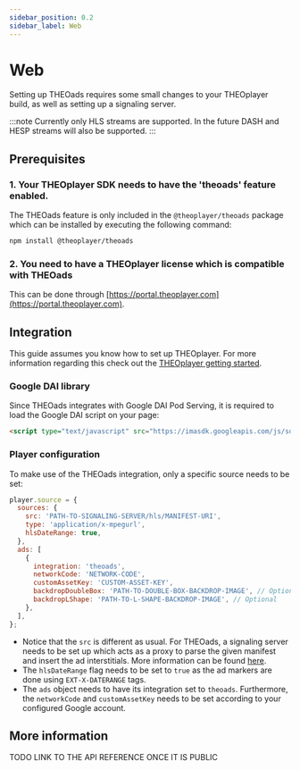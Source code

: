 ```yaml
---
sidebar_position: 0.2
sidebar_label: Web
---
```


# Web

Setting up THEOads requires some small changes to your THEOplayer build, as well as setting up a signaling server.

:::note
Currently only HLS streams are supported. In the future DASH and HESP streams will also be supported.
:::

## Prerequisites

### 1. Your THEOplayer SDK needs to have the 'theoads' feature enabled.

The THEOads feature is only included in the `@theoplayer/theoads` package which can be installed by executing the following command:

```bash
npm install @theoplayer/theoads
```

### 2. You need to have a THEOplayer license which is compatible with THEOads

This can be done through [https://portal.theoplayer.com](https://portal.theoplayer.com).

## Integration

This guide assumes you know how to set up THEOplayer. For more information regarding this check out the [THEOplayer getting started](/theoplayer/getting-started/sdks/web/getting-started/).

### Google DAI library

Since THEOads integrates with Google DAI Pod Serving, it is required to load the Google DAI script on your page:

```html
<script type="text/javascript" src="https://imasdk.googleapis.com/js/sdkloader/ima3_dai.js"></script>
```

### Player configuration

To make use of the THEOads integration, only a specific source needs to be set:

```javascript
player.source = {
  sources: {
    src: 'PATH-TO-SIGNALING-SERVER/hls/MANIFEST-URI',
    type: 'application/x-mpegurl',
    hlsDateRange: true,
  },
  ads: [
    {
      integration: 'theoads',
      networkCode: 'NETWORK-CODE',
      customAssetKey: 'CUSTOM-ASSET-KEY',
      backdropDoubleBox: 'PATH-TO-DOUBLE-BOX-BACKDROP-IMAGE', // Optional
      backdropLShape: 'PATH-TO-L-SHAPE-BACKDROP-IMAGE', // Optional
    },
  ],
};
```

- Notice that the `src` is different as usual. For THEOads, a signaling server needs to be set up which acts as a proxy to parse the given manifest and insert the ad interstitials.
  More information can be found [here](00-getting-started-signaling-service.md).
- The `hlsDateRange` flag needs to be set to `true` as the ad markers are done using `EXT-X-DATERANGE` tags.
- The `ads` object needs to have its integration set to `theoads`. Furthermore, the `networkCode` and `customAssetKey` needs to be set according to your configured Google account.

## More information

TODO LINK TO THE API REFERENCE ONCE IT IS PUBLIC

